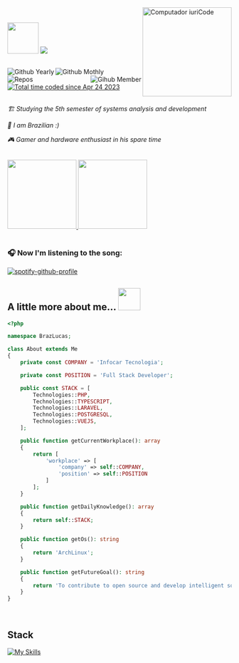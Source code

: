 <img  align="right" src="https://raw.githubusercontent.com/MicaelliMedeiros/micaellimedeiros/master/image/computer-illustration.png" min-width="400px" max-width="400px" width="200px" alt="Computador iuriCode">

<br />
<br />

<div align="left">
  <img src="https://media.giphy.com/media/VgCDAzcKvsR6OM0uWg/giphy.gif" width="70">
  <a href="#">
    <img src="https://readme-typing-svg.herokuapp.com?color=%39773d&size=24&center=true&vCenter=true&lines=Welcome+to+my+Github+Profile;Hi!+I'm+Lucas+Braz" />
  </a>
</div>

##

<img title="Github Yearly commits" alt="Github Yearly" align="left" src="https://badges.strrl.dev/years/Brazlucas?style=flat&color=blue&logo=github" />
<img title="Github Yearly commits" alt="Github Mothly" align="left" src="https://badges.strrl.dev/commits/monthly/Brazlucas?style=flat&color=blue" />
<img title="Gihub Member" alt="Gihub Member" align="right" src="https://badges.strrl.dev/contributions/all/Brazlucas?color=blue" />
<img title="Repos" alt="Repos" align="left" src="https://badges.strrl.dev/repos/Brazlucas?style=flat&color=blue" />

<a href="https://wakatime.com/@9225804a-db5b-43a1-8cc8-e5de30485b36">
  <img src="https://wakatime.com/badge/user/9225804a-db5b-43a1-8cc8-e5de30485b36.svg" alt="Total time coded since Apr 24 2023" />
</a>

<br />
<br />

<p><em>🏗️ Studying the 5th semester of systems analysis and development</p>
<p>🏡 I am Brazilian :)
<p>🎮 Gamer and hardware enthusiast in his spare time</em></p>

<br />

<div align="left">
  <a href="#">
    <img height="155rem" src="https://github-readme-stats.vercel.app/api/top-langs/?username=Brazlucas&layout=compact&langs_count=8&theme=dark&hide_border=true" />
  </a>

  <a href="#">
    <img height="155rem" src="https://github-profile-summary-cards.vercel.app/api/cards/profile-details?username=Brazlucas&theme=dark" />
  </a>
</div>

<br />

### 🎧 Now I'm listening to the song:
[![spotify-github-profile](https://spotify-github-profile.kittinanx.com/api/view?uid=delete132&cover_image=true&theme=novatorem&show_offline=false&background_color=121212&interchange=false&bar_color=6600ff&bar_color_cover=false)](https://github.com/kittinan/spotify-github-profile)

## A little more about me... <img src="https://media.giphy.com/media/mGcNjsfWAjY5AEZNw6/giphy.gif" width="50">

```php
<?php

namespace BrazLucas;

class About extends Me
{
    private const COMPANY = 'Infocar Tecnologia';

    private const POSITION = 'Full Stack Developer';

    public const STACK = [
        Technologies::PHP,
        Technologies::TYPESCRIPT,
        Technologies::LARAVEL,
        Technologies::POSTGRESQL,
        Technologies::VUEJS,
    ];

    public function getCurrentWorkplace(): array
    {
        return [
            'workplace' => [
                'company' => self::COMPANY,
                'position' => self::POSITION         
            ]
        ];
    }

    public function getDailyKnowledge(): array
    {
        return self::STACK;
    }

    public function getOs(): string
    {
        return 'ArchLinux';
    }

    public function getFutureGoal(): string
    {
        return 'To contribute to open source and develop intelligent solutions.';
    }
}
```
<br />

## Stack
[![My Skills](https://skillicons.dev/icons?i=html,css,sass,javascript,typescript,vue,php,laravel,go,redis,postgresql,bash,nodejs,docker,expressjs,jest&theme=dark)](#)

<!-- commented code
## Other skills
[![My Skills](https://skillicons.dev/icons?i=git,webpack,html,css,sass,styledcomponents,cs,dotnet,php,laravel,redis,nginx,java,python,unity,godot,javascript,typescript,mui,react,vue,vim,bash,powershell,jquery,nodejs,nest,docker,expressjs,nextjs,jest,mongo,mysql,postgresql,vite,figma,linux,github,firebase&theme=dark)](#)
<!-- <a align="left" href="#"><img width="100%" height="50" src="https://raw.githubusercontent.com/Sabyasachi-Seal/Sabyasachi-Seal/ouput/divider.gif" /></a> -->

<!-- <a align="left" href="#"><img width="100%" height="50" src="https://raw.githubusercontent.com/Sabyasachi-Seal/Sabyasachi-Seal/ouput/divider.gif" /></a>

<div>
   <img src="https://wakatime.com/share/@Brazlucas/b15d665c-c664-4bfd-87c3-784e0bc94674.svg" />
</div> 

<br />

<div>
   <img src="https://wakatime.com/share/@Brazlucas/01ded8ea-a800-4c2e-a3ab-116164819f0a.svg" />
</div> 
-->
